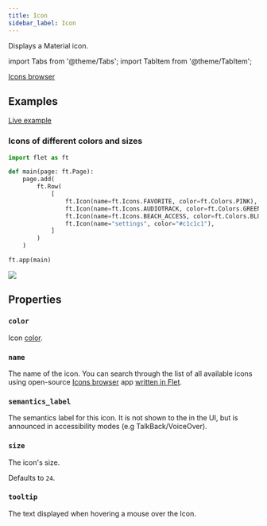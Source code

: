 ```yaml
---
title: Icon
sidebar_label: Icon
---
```


Displays a Material icon.

import Tabs from '@theme/Tabs';
import TabItem from '@theme/TabItem';

[Icons browser](https://gallery.flet.dev/icons-browser/)

## Examples

[Live example](https://flet-controls-gallery.fly.dev/displays/icon)

### Icons of different colors and sizes

<Tabs groupId="language">
  <TabItem value="python" label="Python" default>

```python
import flet as ft

def main(page: ft.Page):
    page.add(
        ft.Row(
            [
                ft.Icon(name=ft.Icons.FAVORITE, color=ft.Colors.PINK),
                ft.Icon(name=ft.Icons.AUDIOTRACK, color=ft.Colors.GREEN_400, size=30),
                ft.Icon(name=ft.Icons.BEACH_ACCESS, color=ft.Colors.BLUE, size=50),
                ft.Icon(name="settings", color="#c1c1c1"),
            ]
        )
    )

ft.app(main)
```
  </TabItem>
</Tabs>

<img src="/img/docs/controls/icon/custom-icons.png" className="screenshot-20" />

## Properties

### `color`

Icon [color](/docs/reference/colors).

### `name`

The name of the icon. You can search through the list of all available icons using open-source [Icons browser](https://gallery.flet.dev/icons-browser/) app [written in Flet](https://github.com/flet-dev/examples/blob/main/python/apps/icons-browser/main.py).

### `semantics_label`

The semantics label for this icon. It is not shown to the in the UI, but is announced in accessibility modes (e.g TalkBack/VoiceOver).

### `size`

The icon's size.

Defaults to `24`.

### `tooltip`

The text displayed when hovering a mouse over the Icon.